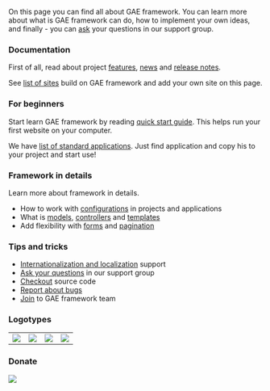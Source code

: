 On this page you can find all about GAE framework. You can learn more about what is GAE framework can do, how to implement your own ideas, and finally - you can [ask](http://groups.google.com/group/gaeframework) your questions in our support group.

### Documentation ###

First of all, read about project [features](Features.md), [news](News.md) and [release notes](History.md).

See [list of sites](Sites.md) build on GAE framework and add your own site on this page.

### For beginners ###

Start learn GAE framework by reading [quick start guide](Start.md). This helps run your first website on your computer.

We have [list of standard applications](Apps.md). Just find application and copy his to your project and start use!

### Framework in details ###

Learn more about framework in details.
  * How to work with [configurations](Config.md) in projects and applications
  * What is [models](Models.md), [controllers](Controllers.md) and [templates](Templates.md)
  * Add flexibility with [forms](Forms.md) and [pagination](Pagination.md)

### Tips and tricks ###

  * [Internationalization and localization](Translate.md) support
  * [Ask your questions](http://groups.google.com/group/gaeframework) in our support group
  * [Checkout](http://code.google.com/p/gaeframework/source/checkout) source code
  * [Report about bugs](http://code.google.com/p/gaeframework/issues/list)
  * [Join](Join.md) to GAE framework team

### Logotypes ###

<table border='0'>
<blockquote><tr>
<blockquote><td><a href='http://appengine-framework.googlecode.com/svn-history/r317/trunk/doc/logo_114x13.png'><img src='http://appengine-framework.googlecode.com/svn-history/r317/trunk/doc/logo_114x13.png' /></a></td>
<td><a href='http://appengine-framework.googlecode.com/svn-history/r317/trunk/doc/logo_127x25.png'><img src='http://appengine-framework.googlecode.com/svn-history/r317/trunk/doc/logo_127x25.png' /></a></td>
<td><a href='http://appengine-framework.googlecode.com/svn-history/r317/trunk/doc/logo_127x25_blue.png'><img src='http://appengine-framework.googlecode.com/svn-history/r317/trunk/doc/logo_127x25_blue.png' /></a></td>
<td><a href='http://appengine-framework.googlecode.com/svn-history/r317/trunk/doc/logo_127x25_yellow.png'><img src='http://appengine-framework.googlecode.com/svn-history/r317/trunk/doc/logo_127x25_yellow.png' /></a></td>
</blockquote></tr>
</table></blockquote>

### Donate ###

[![](https://www.paypal.com/en_US/i/btn/btn_donateCC_LG.gif)](https://www.paypal.com/cgi-bin/webscr?cmd=_donations&business=3EQ47CN5EVJE8&lc=UA&item_name=AppEngine%20framework&currency_code=USD&bn=PP%2dDonationsBF%3abtn_donateCC_LG%2egif%3aNonHosted)